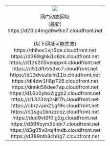 ﻿<table>
  <tr></tr>
  <tr><td colspan=2 align=center><img src="https://d20lc4mgd6w9m7.cloudfront.net/Up/oGate.jpg" /></td></tr>
  <tr><td colspan=2 align=center>网门动态网址<br/>(最新)
<br>https://d20lc4mgd6w9m7.cloudfront.net
<br/><br/>(以下网址可能失效)
<br>https://dtihos1vjr5qe.cloudfront.net
<br>https://d368qjhki1s6zk.cloudfront.net
<br>https://d1zs205veoppx4.cloudfront.net
<br>https://d51dfb553xc7.cloudfront.net
<br>https://d13dvuztsim11b.cloudfront.net
<br>https://dl4dw1fl8p726.cloudfront.net
<br>https://dnnkl58dee7ap.cloudfront.net
<br>https://d16o0yho2lggb2.cloudfront.net
<br>https://d1323zq2silt7h.cloudfront.net
<br>https://dbrzvam21gf9k.cloudfront.net
<br>https://d1sgu1bnzzcqz.cloudfront.net
<br>https://duo9vt0f0lg2g.cloudfront.net
<br>https://d39ffcym5bidn7.cloudfront.net
<br>https://d3g05v0roj4mdb.cloudfront.net
<br>https://d389nth3ch0g7.cloudfront.net
    </td>
  </tr>
</table>
